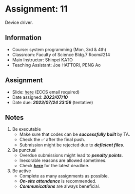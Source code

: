 # Assignment: 11

Device driver.

## Information

- Course: system programming (Mon, 3rd & 4th)
- Classroom: Faculty of Science Bldg.7 Room#214
- Main Instructor: Shinpei KATO
- Teaching Assistant: Joe HATTORI, PENG Ao

## Assignment

- Slide: [here](https://docs.google.com/presentation/d/1pCFJyH9nI0FssCmNs1soQV4L57Zg52ICvgfUVlD4MYw/edit?usp=sharing) (ECCS email required) 
- Date assigned: ***2023/07/10***
- Date due: ***2023/07/24 23:59*** (tentative)

## Notes

1. Be executable
    - Make sure that codes can be ***successfully built*** by TA.
    - Check the ✅ after the final push.
    - Submission might be rejected due to ***deficient files***.
1. Be punctual
    - Overdue submissions might lead to ***penalty points***.
    - Inexorable reasons are allowed sometimes.
    - Check [***here***](https://github.com/ut-syspro-admin/assignment-11) for the latest deadline.
1. Be active
    - Complete as many assignments as possible.
    - ***On-site attendance*** is recommended.
    - ***Communications*** are always beneficial.
